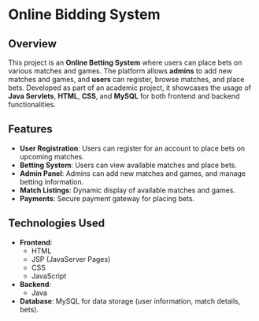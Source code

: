 # Online Bidding System

## Overview
This project is an **Online Betting System** where users can place bets on various matches and games. 
The platform allows **admins** to add new matches and games, and **users** can register, browse matches, and place bets. 
Developed as part of an academic project, it showcases the usage of **Java Servlets**, **HTML**, **CSS**, and **MySQL** for both frontend and backend functionalities.

## Features
- **User Registration**: Users can register for an account to place bets on upcoming matches.
- **Betting System**: Users can view available matches and place bets.
- **Admin Panel**: Admins can add new matches and games, and manage betting information.
- **Match Listings**: Dynamic display of available matches and games.
- **Payments**: Secure payment gateway for placing bets.

## Technologies Used
- **Frontend**: 
  - HTML
  - JSP (JavaServer Pages)
  - CSS
  - JavaScript
- **Backend**:
  - Java 
- **Database**: MySQL for data storage (user information, match details, bets).

 
